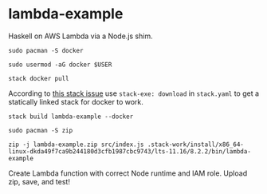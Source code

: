 # lambda-example

Haskell on AWS Lambda via a Node.js shim.

`sudo pacman -S docker`

`sudo usermod -aG docker $USER`

`stack docker pull`

According to [this stack issue](https://github.com/commercialhaskell/stack/issues/4087) use `stack-exe: download` in `stack.yaml` to get a statically linked stack for docker to work.

`stack build lambda-example --docker`

`sudo pacman -S zip`

`zip -j lambda-example.zip src/index.js .stack-work/install/x86_64-linux-dkda49f7ca9b244180d3cfb1987cbc9743/lts-11.16/8.2.2/bin/lambda-example`

Create Lambda function with correct Node runtime and IAM role. Upload zip, save, and test!